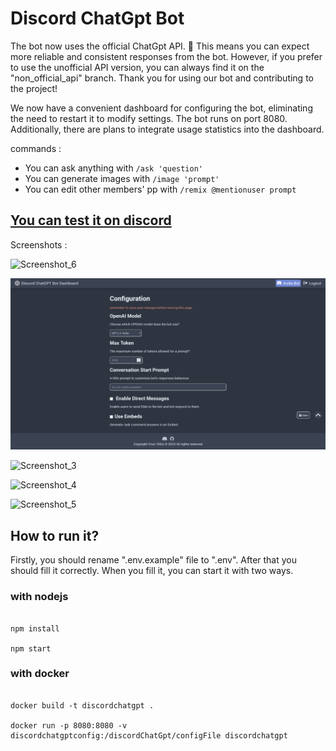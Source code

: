 
# Discord ChatGpt Bot

The bot now uses the official ChatGpt API. :tada: This means you can expect more reliable and consistent responses from the bot.
However, if you prefer to use the unofficial API version, you can always find it on the "non_official_api" branch.
Thank you for using our bot and contributing to the project!

We now have a convenient dashboard for configuring the bot, eliminating the need to restart it to modify settings. The bot runs on port 8080. Additionally, there are plans to integrate usage statistics into the dashboard.

commands :

* You can ask anything with ```/ask 'question'```
* You can generate images with ```/image 'prompt'```
* You can edit other members' pp with ```/remix @mentionuser prompt```

## [You can test it on discord](https://discord.gg/xggt6w6Sz4)

Screenshots :

![Screenshot_6](https://raw.githubusercontent.com/onury5506/Discord-ChatGPT-Bot/master/screen_shot/Screenshot_5.jpg)

![Screenshot_1](https://raw.githubusercontent.com/onury5506/Discord-ChatGPT-Bot/master/screen_shot/Screenshot_1.jpg)

  

![Screenshot_3](https://raw.githubusercontent.com/onury5506/Discord-ChatGPT-Bot/master/screen_shot/Screenshot_3.jpg)

  

![Screenshot_4](https://raw.githubusercontent.com/onury5506/Discord-ChatGPT-Bot/master/screen_shot/Screenshot_4.jpg)


![Screenshot_5](https://raw.githubusercontent.com/onury5506/Discord-ChatGPT-Bot/master/screen_shot/Screenshot_5.jpg)

## How to run it?

Firstly, you should rename ".env.example" file to ".env".
After that you should fill it correctly.
When you fill it, you can start it with two ways.

### with nodejs

```

npm install

npm start

```

### with docker

```

docker build -t discordchatgpt .

docker run -p 8080:8080 -v discordchatgptconfig:/discordChatGpt/configFile discordchatgpt

```